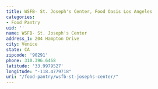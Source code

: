 ```yaml
---
title: WSFB- St. Joseph's Center, Food Oasis Los Angeles
categories:
- Food Pantry
uid: ''
name: WSFB- St. Joseph's Center
address_1: 204 Hampton Drive
city: Venice
state: CA
zipcode: '90291'
phone: 310.396.6468
latitude: '33.9979527'
longitude: "-118.4779718"
uri: "/food-pantry/wsfb-st-josephs-center/"
---
```


